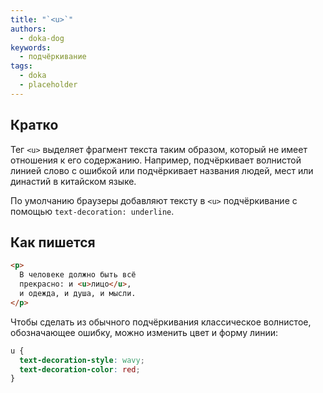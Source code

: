 ```yaml
---
title: "`<u>`"
authors:
  - doka-dog
keywords:
  - подчёркивание
tags:
  - doka
  - placeholder
---
```


## Кратко

Тег `<u>` выделяет фрагмент текста таким образом, который не имеет отношения к его содержанию. Например, подчёркивает волнистой линией слово с ошибкой или подчёркивает названия людей, мест или династий в китайском языке.

По умолчанию браузеры добавляют тексту в `<u>` подчёркивание с помощью `text-decoration: underline`.

## Как пишется

```html
<p>
  В человеке должно быть всё
  прекрасно: и <u>лицо</u>,
  и одежда, и душа, и мысли.
</p>
```

Чтобы сделать из обычного подчёркивания классическое волнистое, обозначающее ошибку, можно изменить цвет и форму линии:

```css
u {
  text-decoration-style: wavy;
  text-decoration-color: red;
}
```
